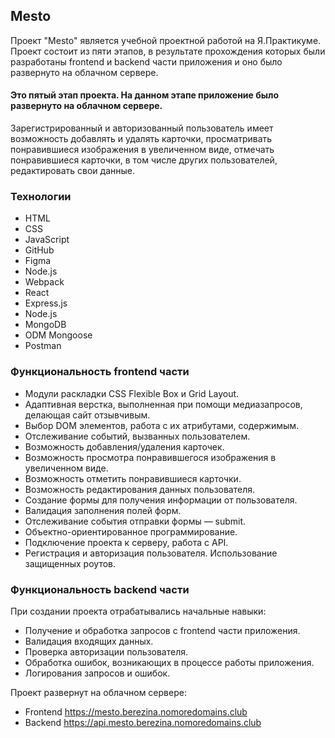 ## Mesto
Проект "Mesto" является учебной проектной работой на Я.Практикуме.  
Проект состоит из пяти этапов, в результате прохождения которых были разработаны frontend и backend части приложения и оно было развернуто на облачном сервере. 

#### Это пятый этап проекта. На данном этапе приложение было развернуто на облачном сервере.

Зарегистрированный и авторизованный пользователь имеет возможность добавлять и удалять карточки, просматривать понравившиеся изображения в увеличенном виде, отмечать понравившиеся карточки, в том числе других пользователей, редактировать свои данные.  

### Технологии
* HTML
* CSS
* JavaScript
* GitHub
* Figma
* Node.js
* Webpack
* React
* Express.js
* Node.js
* MongoDB
* ODM Mongoose
* Postman

### Функциональность frontend части
* Модули раскладки CSS Flexible Box и Grid Layout.
* Адаптивная верстка, выполненная при помощи медиазапросов, делающая сайт отзывчивым. 
* Выбор DOM элементов, работа с их атрибутами, содержимым.
* Отслеживание событий, вызванных пользователем.
* Возможность добавления/удаления карточек.
* Возможность просмотра понравившегося изображения в увеличенном виде.
* Возможность отметить понравившиеся карточки.
* Возможность редактирования данных пользователя.
* Создание формы для получения информации от пользователя.
* Валидация заполнения полей форм.  
* Отслеживание события отправки формы — submit.
* Объектно-ориентированное программирование.
* Подключение проекта к серверу, работа с API.
* Регистрация и авторизация пользователя. Использование защищенных роутов.

### Функциональность backend части
При создании проекта отрабатывались начальные навыки:  
* Получение и обработка запросов с frontend части приложения.
* Валидация входящих данных. 
* Проверка авторизации пользователя.
* Обработка ошибок, возникающих в процессе работы приложения.
* Логирования запросов и ошибок.

Проект развернут на облачном сервере:
* Frontend https://mesto.berezina.nomoredomains.club
* Backend https://api.mesto.berezina.nomoredomains.club
